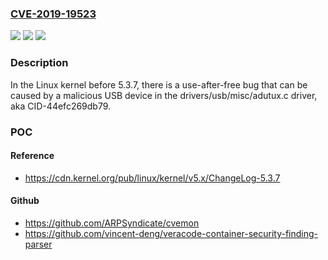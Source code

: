 ### [CVE-2019-19523](https://cve.mitre.org/cgi-bin/cvename.cgi?name=CVE-2019-19523)
![](https://img.shields.io/static/v1?label=Product&message=n%2Fa&color=blue)
![](https://img.shields.io/static/v1?label=Version&message=n%2Fa&color=blue)
![](https://img.shields.io/static/v1?label=Vulnerability&message=n%2Fa&color=brighgreen)

### Description

In the Linux kernel before 5.3.7, there is a use-after-free bug that can be caused by a malicious USB device in the drivers/usb/misc/adutux.c driver, aka CID-44efc269db79.

### POC

#### Reference
- https://cdn.kernel.org/pub/linux/kernel/v5.x/ChangeLog-5.3.7

#### Github
- https://github.com/ARPSyndicate/cvemon
- https://github.com/vincent-deng/veracode-container-security-finding-parser

